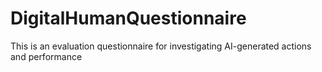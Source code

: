 # DigitalHumanQuestionnaire
This is an evaluation questionnaire for investigating AI-generated actions and performance
